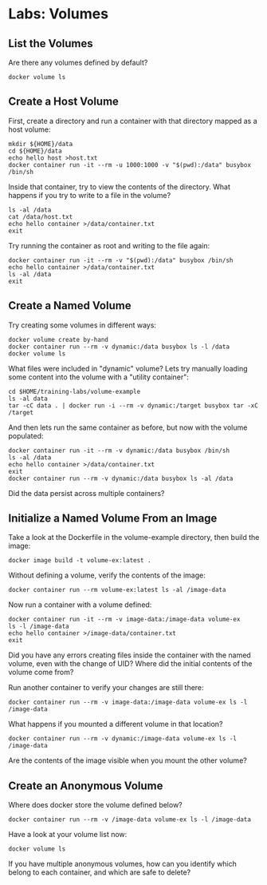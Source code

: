 # Labs: Volumes

## List the Volumes

Are there any volumes defined by default?

```
docker volume ls
```

## Create a Host Volume

First, create a directory and run a container with that directory mapped as
a host volume:

```
mkdir ${HOME}/data
cd ${HOME}/data
echo hello host >host.txt
docker container run -it --rm -u 1000:1000 -v "$(pwd):/data" busybox /bin/sh
```

Inside that container, try to view the contents of the directory. What happens
if you try to write to a file in the volume?

```
ls -al /data
cat /data/host.txt
echo hello container >/data/container.txt
exit
```

Try running the container as root and writing to the file again:

```
docker container run -it --rm -v "$(pwd):/data" busybox /bin/sh
echo hello container >/data/container.txt
ls -al /data
exit
```

## Create a Named Volume

Try creating some volumes in different ways:

```
docker volume create by-hand
docker container run --rm -v dynamic:/data busybox ls -l /data
docker volume ls
```

What files were included in "dynamic" volume? Lets try manually loading some
content into the volume with a "utility container":

```
cd $HOME/training-labs/volume-example
ls -al data
tar -cC data . | docker run -i --rm -v dynamic:/target busybox tar -xC /target
```

And then lets run the same container as before, but now with the volume
populated:

```
docker container run -it --rm -v dynamic:/data busybox /bin/sh
ls -al /data
echo hello container >/data/container.txt
exit
docker container run --rm -v dynamic:/data busybox ls -al /data
```

Did the data persist across multiple containers?

## Initialize a Named Volume From an Image

Take a look at the Dockerfile in the volume-example directory, then build
the image:

```
docker image build -t volume-ex:latest .
```

Without defining a volume, verify the contents of the image:

```
docker container run --rm volume-ex:latest ls -al /image-data
```

Now run a container with a volume defined:

```
docker container run -it --rm -v image-data:/image-data volume-ex
ls -l /image-data
echo hello container >/image-data/container.txt
exit
```

Did you have any errors creating files inside the container with the named
volume, even with the change of UID? Where did the initial contents of the
volume come from?

Run another container to verify your changes are still there:

```
docker container run --rm -v image-data:/image-data volume-ex ls -l /image-data
```

What happens if you mounted a different volume in that location?

```
docker container run --rm -v dynamic:/image-data volume-ex ls -l /image-data
```

Are the contents of the image visible when you mount the other volume?

## Create an Anonymous Volume

Where does docker store the volume defined below?

```
docker container run --rm -v /image-data volume-ex ls -l /image-data
```

Have a look at your volume list now:

```
docker volume ls
```

If you have multiple anonymous volumes, how can you identify which belong to
each container, and which are safe to delete?



